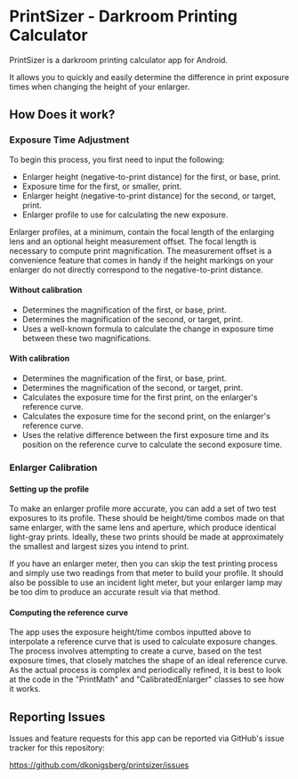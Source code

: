 PrintSizer - Darkroom Printing Calculator
=========================================

PrintSizer is a darkroom printing calculator app for Android.

It allows you to quickly and easily determine the difference in print exposure
times when changing the height of your enlarger.

How Does it work?
-----------------
### Exposure Time Adjustment

To begin this process, you first need to input the following:
* Enlarger height (negative-to-print distance) for the first, or base, print.
* Exposure time for the first, or smaller, print.
* Enlarger height (negative-to-print distance) for the second, or target, print.
* Enlarger profile to use for calculating the new exposure.

Enlarger profiles, at a minimum, contain the focal length of the enlarging
lens and an optional height measurement offset.
The focal length is necessary to compute print magnification. The measurement
offset is a convenience feature that comes in handy if the height markings on
your enlarger do not directly correspond to the negative-to-print distance.

#### Without calibration

* Determines the magnification of the first, or base, print.
* Determines the magnification of the second, or target, print.
* Uses a well-known formula to calculate the change in exposure time between
  these two magnifications.

#### With calibration

* Determines the magnification of the first, or base, print.
* Determines the magnification of the second, or target, print.
* Calculates the exposure time for the first print, on the enlarger's
  reference curve.
* Calculates the exposure time for the second print, on the enlarger's
  reference curve.
* Uses the relative difference between the first exposure time and its
  position on the reference curve to calculate the second exposure time.

### Enlarger Calibration

#### Setting up the profile

To make an enlarger profile more accurate, you can add a set of two test
exposures to its profile. These should be height/time combos made on that
same enlarger, with the same lens and aperture, which produce identical
light-gray prints. Ideally, these two prints should be made at approximately
the smallest and largest sizes you intend to print.

If you have an enlarger meter, then you can skip the test printing process
and simply use two readings from that meter to build your profile.
It should also be possible to use an incident light meter, but your enlarger
lamp may be too dim to produce an accurate result via that method.

#### Computing the reference curve

The app uses the exposure height/time combos inputted above to interpolate a
reference curve that is used to calculate exposure changes. The process
involves attempting to create a curve, based on the test exposure times,
that closely matches the shape of an ideal reference curve. As the actual
process is complex and periodically refined, it is best to look at the
code in the "PrintMath" and "CalibratedEnlarger" classes to see how it works.

Reporting Issues
----------------
Issues and feature requests for this app can be reported via GitHub's issue
tracker for this repository:

https://github.com/dkonigsberg/printsizer/issues
